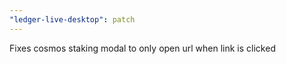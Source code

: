 ```yaml
---
"ledger-live-desktop": patch
---
```


Fixes cosmos staking modal to only open url when link is clicked
